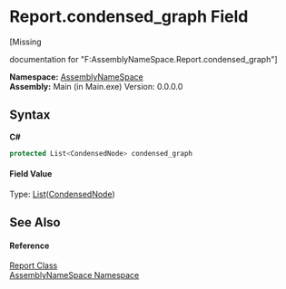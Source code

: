 # Report.condensed_graph Field
 

\[Missing <summary> documentation for "F:AssemblyNameSpace.Report.condensed_graph"\]

**Namespace:**&nbsp;<a href="6bcc80ef-5cfd-db5f-1eb2-7297d1c16397">AssemblyNameSpace</a><br />**Assembly:**&nbsp;Main (in Main.exe) Version: 0.0.0.0

## Syntax

**C#**<br />
``` C#
protected List<CondensedNode> condensed_graph
```


#### Field Value
Type: <a href="http://msdn2.microsoft.com/en-us/library/6sh2ey19" target="_blank">List</a>(<a href="9aa97fa2-84fc-c8b1-da89-3aa2201bdb11">CondensedNode</a>)

## See Also


#### Reference
<a href="ae91a2a7-5d17-addb-6ef9-4835d6f3d235">Report Class</a><br /><a href="6bcc80ef-5cfd-db5f-1eb2-7297d1c16397">AssemblyNameSpace Namespace</a><br />